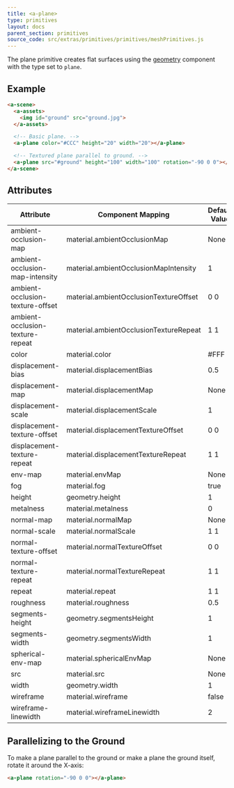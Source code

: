 ```yaml
---
title: <a-plane>
type: primitives
layout: docs
parent_section: primitives
source_code: src/extras/primitives/primitives/meshPrimitives.js
---
```


[geometry]: ../components/geometry.md

The plane primitive creates flat surfaces using the [geometry][geometry]
component with the type set to `plane`.

## Example

```html
<a-scene>
  <a-assets>
    <img id="ground" src="ground.jpg">
  </a-assets>

  <!-- Basic plane. -->
  <a-plane color="#CCC" height="20" width="20"></a-plane>

  <!-- Textured plane parallel to ground. -->
  <a-plane src="#ground" height="100" width="100" rotation="-90 0 0"></a-plane>
</a-scene>
```

## Attributes

| Attribute                        | Component Mapping                      | Default Value |
| --------                         | -----------------                      | ------------- |
| ambient-occlusion-map            | material.ambientOcclusionMap           | None          |
| ambient-occlusion-map-intensity  | material.ambientOcclusionMapIntensity  | 1             |
| ambient-occlusion-texture-offset | material.ambientOcclusionTextureOffset | 0 0           |
| ambient-occlusion-texture-repeat | material.ambientOcclusionTextureRepeat | 1 1           |
| color                            | material.color                         | #FFF          |
| displacement-bias                | material.displacementBias              | 0.5           |
| displacement-map                 | material.displacementMap               | None          |
| displacement-scale               | material.displacementScale             | 1             |
| displacement-texture-offset      | material.displacementTextureOffset     | 0 0           |
| displacement-texture-repeat      | material.displacementTextureRepeat     | 1 1           |
| env-map                          | material.envMap                        | None          |
| fog                              | material.fog                           | true          |
| height                           | geometry.height                        | 1             |
| metalness                        | material.metalness                     | 0             |
| normal-map                       | material.normalMap                     | None          |
| normal-scale                     | material.normalScale                   | 1 1           |
| normal-texture-offset            | material.normalTextureOffset           | 0 0           |
| normal-texture-repeat            | material.normalTextureRepeat           | 1 1           |
| repeat                           | material.repeat                        | 1 1           |
| roughness                        | material.roughness                     | 0.5           |
| segments-height                  | geometry.segmentsHeight                | 1             |
| segments-width                   | geometry.segmentsWidth                 | 1             |
| spherical-env-map                | material.sphericalEnvMap               | None          |
| src                              | material.src                           | None          |
| width                            | geometry.width                         | 1             |
| wireframe                        | material.wireframe                     | false         |
| wireframe-linewidth              | material.wireframeLinewidth            | 2             |

## Parallelizing to the Ground

To make a plane parallel to the ground or make a plane the ground itself,
rotate it around the X-axis:

```html
<a-plane rotation="-90 0 0"></a-plane>
```
